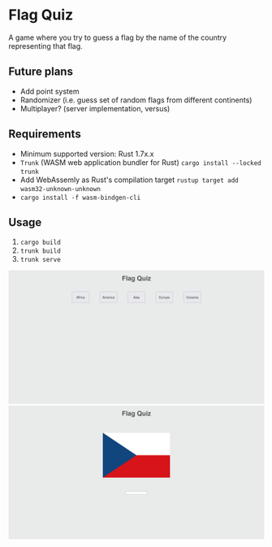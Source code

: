 # Flag Quiz

A game where you try to guess a flag by the name of the country representing that flag.

## Future plans
- Add point system
- Randomizer (i.e. guess set of random flags from different continents)
- Multiplayer? (server implementation, versus)

## Requirements
- Minimum supported version: Rust 1.7x.x
- `Trunk` (WASM web application bundler for Rust) `cargo install --locked trunk`
- Add WebAssemly as Rust's compilation target `rustup target add wasm32-unknown-unknown`
- `cargo install -f wasm-bindgen-cli`
## Usage
1. `cargo build`
2. `trunk build`
3. `trunk serve`

[![Main Menu](/images/Flag-Quiz.png)]()
[![Europe Flag Quiz](images/Flag-Quiz2.png)]()
